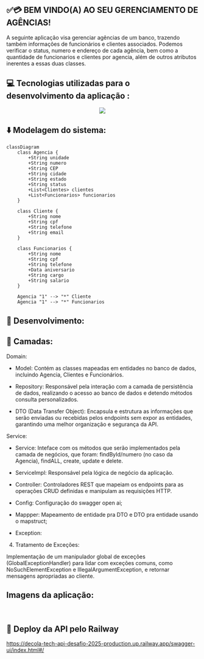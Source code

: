 ## ✅💳 BEM VINDO(A) AO SEU GERENCIAMENTO DE AGÊNCIAS!
A seguinte aplicação visa gerenciar agências de um banco, trazendo também informaçôes de funcionários e clientes associados. Podemos verificar o status, numero e endereço de cada agência, bem como a quantidade de funcionarios e clientes por agencia, além de outros atributos inerentes a essas duas classes.

## 💻 Tecnologias utilizadas para o desenvolvimento da aplicação :

 <p align="center">
  <a href="https://skillicons.dev">
    <img src="https://skillicons.dev/icons?i=java,spring,postgresql,maven,railway" />
  </a>
</p>

## ⬇️ Modelagem do sistema:
```mermaid
classDiagram
    class Agencia {
        +String unidade
        +String numero
        +String CEP
        +String cidade
        +String estado
        +String status
        +List<Clientes> clientes
        +List<Funcionarios> funcionarios
    }

    class Cliente {
        +String nome
        +String cpf
        +String telefone
        +String email
    }

    class Funcionarios {
        +String nome
        +String cpf
        +String telefone
        +Data aniversario
        +String cargo
        +String salario
    }

    Agencia "1" --> "*" Cliente
    Agencia "1" --> "*" Funcionarios
```
## 📱 Desenvolvimento:

## 📄 Camadas:
   
Domain:
 - Model: Contém as classes mapeadas em entidades no banco de dados, incluindo Agencia, Clientes e Funcionários.
 - Repository: Responsável pela interação com a camada de persistência de dados, realizando o acesso ao banco de dados e detendo métodos consulta personalizados.
   
 - DTO (Data Transfer Object): Encapsula e estrutura as informações que serão enviadas ou recebidas pelos endpoints sem expor as entidades, garantindo uma melhor organização e segurança da API.

Service:
 - Service: Inteface com os métodos que serão implementados pela camada de negócios, que foram: findById/numero (no caso da Agencia), findALL, create, update e delete.
 - ServiceImpl: Responsável pela lógica de negócio da aplicação.
   
 - Controller: Controladores REST que mapeiam os endpoints para as operações CRUD definidas e manipulam as requisições HTTP.
 - Config: Configuração do swagger open ai;
 - Mappper: Mapeamento de entidade pra DTO e DTO pra entidade usando o mapstruct;
 - Exception:
 
4. Tratamento de Exceções:

 Implementação de um manipulador global de exceções (GlobalExceptionHandler) para lidar com exceções comuns, como NoSuchElementException e IllegalArgumentException, e retornar mensagens apropriadas ao cliente.

## Imagens da aplicação:
 <img src="">
 <img src="">
 <img src="">
 <img src="">

 ## 🚀 Deploy da API pelo Railway
https://decola-tech-api-desafio-2025-production.up.railway.app/swagger-ui/index.html#/
